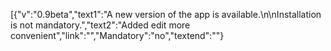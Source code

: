 [{"v":"0.9beta","text1":"A new version of the app is available.\n\nInstallation is not mandatory.","text2":"Added edit more convenient","link":"","Mandatory":"no","textend":""}
